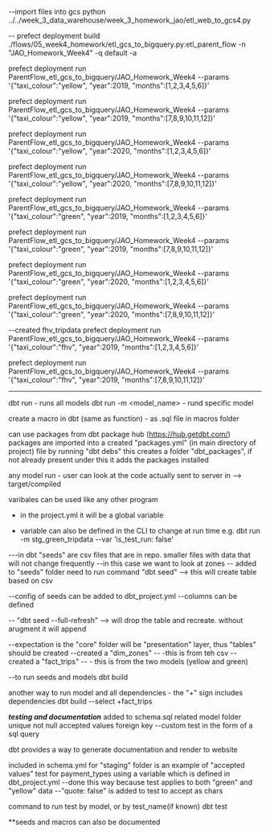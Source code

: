 --import files into gcs
python ../../week_3_data_warehouse/week_3_homework_jao/etl_web_to_gcs4.py



--
prefect deployment build  ./flows/05_week4_homework/etl_gcs_to_bigquery.py:etl_parent_flow -n "JAO_Homework_Week4" -q default -a




 prefect deployment run ParentFlow_etl_gcs_to_bigquery/JAO_Homework_Week4 --params '{"taxi_colour":"yellow", "year":2019, "months":[1,2,3,4,5,6]}'

 prefect deployment run ParentFlow_etl_gcs_to_bigquery/JAO_Homework_Week4 --params '{"taxi_colour":"yellow", "year":2019, "months":[7,8,9,10,11,12]}'

 prefect deployment run ParentFlow_etl_gcs_to_bigquery/JAO_Homework_Week4 --params '{"taxi_colour":"yellow", "year":2020, "months":[1,2,3,4,5,6]}'

 prefect deployment run ParentFlow_etl_gcs_to_bigquery/JAO_Homework_Week4 --params '{"taxi_colour":"yellow", "year":2020, "months":[7,8,9,10,11,12]}'



 prefect deployment run ParentFlow_etl_gcs_to_bigquery/JAO_Homework_Week4 --params '{"taxi_colour":"green", "year":2019, "months":[1,2,3,4,5,6]}'

 prefect deployment run ParentFlow_etl_gcs_to_bigquery/JAO_Homework_Week4 --params '{"taxi_colour":"green", "year":2019, "months":[7,8,9,10,11,12]}'

 prefect deployment run ParentFlow_etl_gcs_to_bigquery/JAO_Homework_Week4 --params '{"taxi_colour":"green", "year":2020, "months":[1,2,3,4,5,6]}'

 prefect deployment run ParentFlow_etl_gcs_to_bigquery/JAO_Homework_Week4 --params '{"taxi_colour":"green", "year":2020, "months":[7,8,9,10,11,12]}'



--created fhv_tripdata 
 prefect deployment run ParentFlow_etl_gcs_to_bigquery/JAO_Homework_Week4 --params '{"taxi_colour":"fhv", "year":2019, "months":[1,2,3,4,5,6]}'

 prefect deployment run ParentFlow_etl_gcs_to_bigquery/JAO_Homework_Week4 --params '{"taxi_colour":"fhv", "year":2019, "months":[7,8,9,10,11,12]}'





 ---
 dbt run - runs all models
 dbt run -m <model_name> - rund specific model

 create a macro in dbt (same as function) - as .sql file in macros folder

can use packages from dbt package hub (https://hub.getdbt.com/)
packages are imported into a created "packages.yml" (in main directory of project) file by running "dbt debs"
this creates a folder "dbt_packages", if not already present
under this it adds the packages installed 


any model run - user can look at the code actually sent to server in --> target/compiled


varibales can be used like any other program
- in the project.yml it will be a global variable

- variable can also be defined in the CLI to change at run time
e.g. dbt run -m stg_green_tripdata --var 'is_test_run: false'


---in dbt "seeds" are csv files that are in repo.  smaller files with data that will not change frequently
--in this case we want to look at zones
-- added to "seeds" folder
need to run command "dbt seed" -->  this will create table based on csv

--config of seeds can be added to dbt_project.yml
--columns can be defined

-- "dbt seed --full-refresh" --> will drop the table and recreate.  without arugment it will append



--expectation is the "core" folder will be "presentation" layer, thus "tables" should be created
--created a "dim_zones" -- -this is from teh csv
--created a "fact_trips" -- - this is from the two models (yellow and green)




--to run seeds and models
dbt build 

another way to run model and all dependencies - the "+" sign includes dependencies
dbt build --select +fact_trips



***testing and documentation*** added to schema.sql related model folder
unique
not null
accepted values
foreign key
--custom test in the form of a sql query


dbt provides a way to generate documentation and render to website

included in schema.yml for "staging" folder is an example of "accepted values" test for payment_types using a variable which is defined in dbt_project.yml
--done this way because test applies to both "green" and "yellow" data
--"quote: false" is added to test to accept as chars


command to run test by model, or by test_name(if known)
dbt test



**seeds and macros can also be documented
